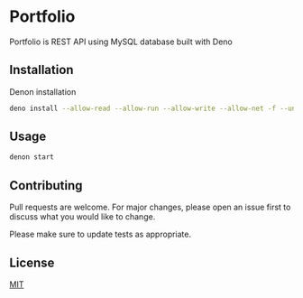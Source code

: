 # Portfolio

Portfolio is REST API using MySQL database built with Deno

## Installation

Denon installation


```bash
deno install --allow-read --allow-run --allow-write --allow-net -f --unstable https://deno.land/x/denon@v2.2.1/denon.ts
```

## Usage

```bash
denon start
```

## Contributing
Pull requests are welcome. For major changes, please open an issue first to discuss what you would like to change.

Please make sure to update tests as appropriate.

## License
[MIT](https://choosealicense.com/licenses/mit/)
